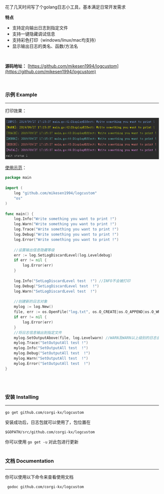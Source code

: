 <br>

花了几天时间写了个golang日志小工具，基本满足日常开发需求

**特点**
 - 支持定向输出日志到指定文件
 - 支持一键隐藏调试信息
 - 支持彩色打印（windows/linux/mac均支持）
 - 显示输出日志的类名、函数/方法名
 
 <br>
 
**源码地址：**
[https://github.com/mikesen1994/logcustom](https://github.com/mikesen1994/logcustom)

<br>


### 示例 Example
<hr>

打印效果：

[![Example Output](example/images/display.png)](example/example.go)

[使用示范](example/example.go)：
```go
package main

import (
	log "github.com/mikesen1994/logcustom"
	"os"
)

func main() {
	log.Info("Write something you want to print !")
	log.Warn("Write something you want to print !")
	log.Trace("Write something you want to print !")
	log.Debug("Write something you want to print !")
	log.Error("Write something you want to print !")

	//设置输出信息隐藏等级
	err := log.SetLogDiscardLevel(log.Leveldebug)
	if err != nil {
		log.Error(err)
	}

	log.Info("SetLogDiscardLevel test  !") //INFO不会被打印
	log.Debug("SetLogDiscardLevel test  !")
	log.Warn("SetLogDiscardLevel test  !")

	//创建新的日志对象
	mylog := log.New()
	file, err := os.OpenFile("log.txt", os.O_CREATE|os.O_APPEND|os.O_WRONLY, 0666)
	if err != nil {
		log.Error(err)
	}
	//将日志信息输出到指定文件
	mylog.SetOutputAbove(file, log.Levelwarn) //WARN及WARN以上级别的日志会输出到指定文件
	mylog.Trace("SetOutputAll test !")
	mylog.Info("SetOutputAll test  !")
	mylog.Debug("SetOutputAll test  !")
	mylog.Warn("SetOutputAll test  !")
	mylog.Error("SetOutputAll test  !")
}

```
<br><br>

### 安装 Installing
<hr>

```shell
go get github.com/corgi-kx/logcustom
```
安装成功后，日志包就可以使用了，包位置在
```shell
$GOPATH/src/github.com/corgi-kx/logcustom
```

你可以使用 `go get -u` 对此包进行更新
<br><br>

### 文档 Documentation
<hr>

你可以使用以下命令来查看使用文档
```shell
 godoc github.com/corgi-kx/logcustom
```